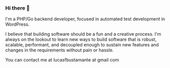 ### Hi there 👋

I'm a PHP/Go backend developer, focused in automated test development in WordPress.

I believe that building software should be a fun and a creative process. I'm always on the lookout to learn new ways to build software that is robust, scalable, performant, and decoupled enough to sustain new features and changes in the requirements without pain or hassle. 

You can contact me at lucasfbustamante at gmail com
